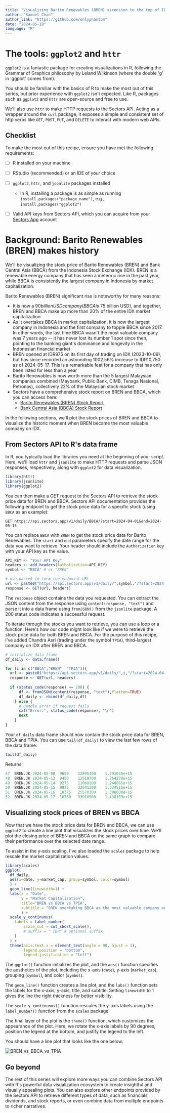 ```yaml
---
title: "Visualizing Barito Renewables (BREN) ascension to the top of IDX"
author: "Samuel Chan"
author_link: "https://github.com/onlyphantom"
date: "2024-05-18"
language: "R"
---
```


# The tools: `ggplot2` and `httr`
`ggplot2` is a fantastic package for creating visualizations in R, following the Grammar of Graphics philosophy by Leland Wilkinson (where the double 'g' in 'ggplot' comes from).

You should be familiar with the basics of R to make the most out of this series, but prior experience with `ggplot2` isn't expected. Like R, packages such as `ggplot2` and `httr` are open-source and free to use. 

We'll also use `httr` to make HTTP requests to the Sectors API. Acting as a wrapper around the `curl` package, it exposes a simple and consistent set of http verbs like `GET`, `POST`, `PUT`, and `DELETE` to interact with modern web APIs.

## Checklist 
To make the most out of this recipe, ensure you have met the following requirements:
- [ ] R installed on your machine
- [ ] RStudio (recommended) or an IDE of your choice
- [ ] `ggplot2`, `httr`, and `jsonlite` packages installed
    - In R, installing a package is as simple as running `install.packages("package_name")`, e.g., `install.packages("ggplot2")`
- [ ] Valid API keys from Sectors API, which you can acquire from your [Sectors App](https://sectors.app/api) account


# Background: Barito Renewables (BREN) makes history
We'll be visualizing the stock price of Barito Renewables (BREN) and Bank Central Asia (BBCA) from the Indonesia Stock Exchange (IDX). BREN is a renewable energy company that has seen a meteoric rise in the past year, while BBCA is consistently the largest company in Indonesia by market capitalization.

Barito Renewables (BREN) significant rise is noteworthy for many reasons:
- It is now a $90 billion USD company (BBCA is ~$75 billion USD), and together, BREN and BBCA make up more than 20% of the entire IDX market capitalization
- As it overtakes BBCA in market capitalization, it is now the largest company in Indonesia and the first company to topple BBCA since 2017. In other words, the last time BBCA wasn't the most valuable company was 7 years ago -- it has never lost its number 1 spot since then, pointing to the banking giant's dominance and longevity in the Indonesian financial market
- BREN opened at IDR975 on its first day of trading on IDX (2023-10-09), but has since recorded an astounding 1002.56% increase to IDR10,750 as of 2024-05-17. This is a remarkable feat for a company that has only been listed for less than a year
- Barito Renewables is now worth more than the 5 largest Malaysian companies combined (Maybank, Public Bank, CIMB, Tenaga Nasional, Petronas), collectively 22% of the Malaysian stock market
- Sectors have a comprehensive stock report on BREN and BBCA, which you can access here:
    - [Barito Renewables (BREN) Stock Report](https://sectors.app/idx/BREN)
    - [Bank Central Asia (BBCA) Stock Report](https://sectors.app/idx/BBCA)

In the following sections, we'll plot the stock prices of BREN and BBCA to visualize the historic moment when BREN became the most valuable company on IDX.

## From Sectors API to R's data frame

In R, you typically load the libraries you need at the beginning of your script. Here, we'll load `httr` and `jsonlite` to make HTTP requests and parse JSON responses, respectively, along with `ggplot2` for data visualization.

```R
library(httr)
library(jsonlite)
library(ggplot2)
```

You can then make a GET request to the Sectors API to retrieve the stock price data for BREN and BBCA. Sectors API documentation provides the following endpoint to get the stock price data for a specific stock (using `BBCA` as an example):

```
GET https://api.sectors.app/v1/daily/BBCA/?start=2024-04-01&end=2024-05-15
```

You can replace `BBCA` with `BREN` to get the stock price data for Barito Renewables. The `start` and `end` parameters specify the date range for the data you want to retrieve. Your header should include the `Authorization` key with your API key as the value.

```R
API_KEY <- "Your API Key"
headers <- add_headers(Authotization=API_KEY)
symbol <- "BBCA" # or "BREN"

# use paste0 to form the endpoint URL
url <- paste0("https://api.sectors.app/v1/daily/",symbol,"/?start=2024-04-01&end=2024-05-15")
response <- GET(url, headers)
```

The `response` object contains the data you requested. You can extract the JSON content from the response using `content(response, "text")` and parse it into a data frame using `fromJSON()` from the `jsonlite` package. A 200 status code indicates a successful request.

To iterate through the stocks you want to retrieve, you can use a loop or a function. Here's how our code might look like if we were to retrieve the stock price data for both BREN and BBCA. For the purpose of this recipe, I've added Chandra Asri (trading under the symbol `TPIA`), third-largest company on IDX after BREN and BBCA. 

```R
# initialize data frame
df_daily <- data.frame()

for (i in c("BBCA","BREN", "TPIA")){
  url <- paste0("https://api.sectors.app/v1/daily/",i,"/?start=2024-04-01&end=2024-05-18")
  response <- GET(url, headers)
  
  if (status_code(response) == 200) {
      df <- fromJSON(content(response, "text"),flatten=TRUE)
      df_daily <- rbind(df_daily,df)
    } else {
      # Handle error if request fails
      cat("Error:", status_code(response), "\n")
      next
    }
}
```

Your `df_daily` data frame should now contain the stock price data for BREN, BBCA and TPIA. You can use `tail(df_daily)` to view the last few rows of the data frame:

```R
tail(df_daily)
```

Returns:
```R
47	BREN.JK	2024-05-08	9650	12895300	1.291035e+15
48	BREN.JK	2024-05-13	9450	12510700	1.264278e+15
49	BREN.JK	2024-05-14	9275	11060200	1.240865e+15
50	BREN.JK	2024-05-15	9975	32641300	1.334515e+15
51	BREN.JK	2024-05-16	10375	25578300	1.388030e+15
52	BREN.JK	2024-05-17	10750	33916900	1.438199e+15
```


## Visualizing stock prices of BREN vs BBCA
Now that we have the stock price data for BREN and BBCA, we can use `ggplot2` to create a line plot that visualizes the stock prices over time. We'll plot the closing price of BREN and BBCA on the same graph to compare their performance over the selected date range.

To assist in the y-axis scaling, I've also loaded the `scales` package to help rescale the market capitalization values. 

```R
library(scales)
ggplot(
  df_daily,
  aes(x=date, y=market_cap, group=symbol, color=symbol)
  ) +
  geom_line(linewidth=1) +
  labs(x = "Date", 
       y = "Market Capitalization", 
       title="BREN vs BBCA vs TPIA",
       subtitle = "BREN overtaking BBCA as the most valuable company on IDX"
       ) +
  scale_y_continuous(
    labels = label_number(
        scale_cut = cut_short_scale(),
        # suffix = " IDR" # optional suffix
    )
  ) +
  theme(axis.text.x = element_text(angle = 90, hjust = 1), 
        legend.position = "bottom",
        legend.justification = "left") 
```

The `ggplot()` function initializes the plot, and the `aes()` function specifies the aesthetics of the plot, including the x-axis (`date`), y-axis (`market_cap`), grouping (`symbol`), and color (`symbol`). 

The `geom_line()` function creates a line plot, and the `labs()` function sets the labels for the x-axis, y-axis, title, and subtitle. Setting `linewidth` to 1 gives the line the right thickness for better visibility.

The `scale_y_continuous()` function rescales the y-axis labels using the `label_number()` function from the `scales` package.

The final layer of the plot is the `theme()` function, which customizes the appearance of the plot. Here, we rotate the x-axis labels by 90 degrees, position the legend at the bottom, and justify the legend to the left.

You should have a line plot that looks like the one below:

![BREN_vs_BBCA_vs_TPIA](../image/bren_bbca_tpia.png)

## Go beyond
The rest of this series will explore more ways you can combine Sectors API with R's powerful data visualization ecosystem to create insightful and visually appealing plots. You can also explore other endpoints provided by the Sectors API to retrieve different types of data, such as financials, dividends, and stock reports, or even combine data from multiple endpoints to richer narratives.